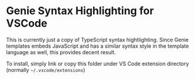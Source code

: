 # Genie Syntax Highlighting for VSCode

This is currently just a copy of TypeScript syntax hightlighting. Since Genie templates embeds JavaScript and has a similar syntax style in the template language as well, this provides decent result. 

To install, simply link or copy this folder under VS Code extension directory (normally `~/.vscode/extensions`)
